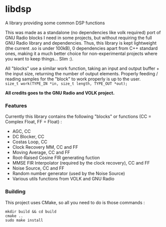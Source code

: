 # libdsp
A library providing some common DSP functions

This was made as a standalone (no dependencies like volk required) port of GNU Radio blocks I need in some projects, but without requiring the full GNU Radio library and dependencies. Thus, this library is kept lightweight (the current .so is under 100kB), 0 dependencies apart from C++ standard ones, making it a much better choice for non-experimental projects where you want to keep things... Slim :).   

All "blocks" use a similar work function, taking an input and output buffer + the input size, returning the number of output elements. Properly feeding / reading samples for the "block" to work properly is up to the user.    
```size_t work(TYPE_IN *in, size_t length, TYPE_OUT *out);```

**All credits goes to the GNU Radio and VOLK project.**

### Features
Currently this library contains the following "blocks" or functions (CC = Complex Float, FF = Float) :
- AGC, CC
- DC Blocker, CC
- Costas Loop, CC
- Clock Recovery MM, CC and FF
- Moving Average, CC and FF
- Root-Raised Cosine FIR generating fuction
- MMSE FIR Interpolator (required by the clock recovery), CC and FF
- Noise Source, CC and FF
- Random number generator (used by the Noise Source)
- Various utils functions from VOLK and GNU Radio

### Building
This project uses CMake, so all you need to do is those commands :

```
mkdir build && cd build
cmake ..
sudo make install
```
